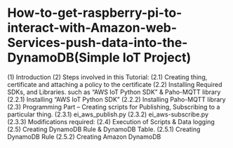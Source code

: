 # How-to-get-raspberry-pi-to-interact-with-Amazon-web-Services-push-data-into-the-DynamoDB(Simple IoT Project)
(1) Introduction
(2) Steps involved in this Tutorial:
(2.1) Creating thing, certificate and attaching a policy to the certificate
(2.2) Installing Required SDKs, and Libraries. such as “AWS IoT Python SDK” & Paho-MQTT library
(2.2.1) Installing “AWS IoT Python SDK”
(2.2.2) Installing Paho-MQTT library
(2.3) Programming Part – Creating scripts for Publishing, Subscribing to a particular thing.
(2.3.1) ei_aws_publish.py
(2.3.2) ei_aws-subscribe.py
(2.3.3) Modifications required:
(2.4) Execution of Scripts & Data logging
(2.5) Creating DynamoDB Rule & DynamoDB Table.
(2.5.1) Creating DynamoDB Rule
(2.5.2)  Creating Amazon DynamoDB

